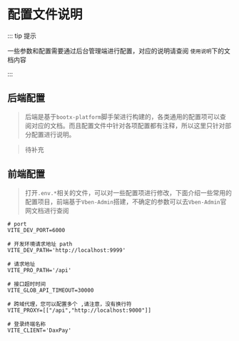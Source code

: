 # 配置文件说明

::: tip 提示

一些参数和配置需要通过后台管理端进行配置，对应的说明请查阅 `使用说明`下的文档内容

:::

## 后端配置

>  后端是基于`bootx-platform`脚手架进行构建的，各类通用的配置项可以查阅对应的文档。而且配置文件中针对各项配置都有注释，所以这里只针对部分配置进行说明。

>  待补充



## 前端配置

>  打开`.env.*`相关的文件，可以对一些配置项进行修改，下面介绍一些常用的配置项目，前端基于`Vben-Admin`搭建，不确定的参数可以去`Vben-Admin`官网文档进行查阅

```properties
# port
VITE_DEV_PORT=6000

# 开发环境请求地址 path
VITE_DEV_PATH='http://localhost:9999'

# 请求地址
VITE_PRO_PATH='/api'

# 接口超时时间
VITE_GLOB_API_TIMEOUT=30000

# 跨域代理，您可以配置多个 ,请注意，没有换行符
VITE_PROXY=[["/api","http://localhost:9000"]]

# 登录终端名称
VITE_CLIENT='DaxPay'
```





